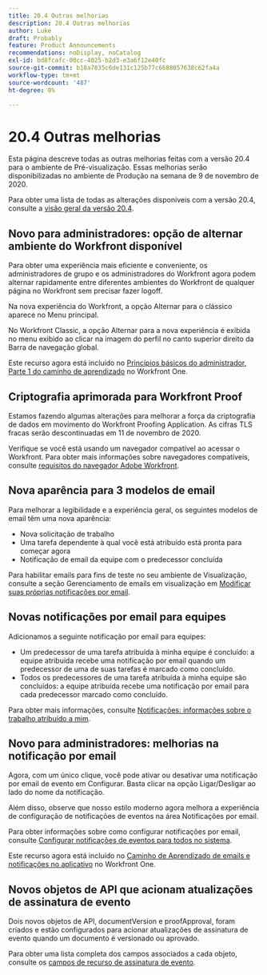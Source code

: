```yaml
---
title: 20.4 Outras melhorias
description: 20.4 Outras melhorias
author: Luke
draft: Probably
feature: Product Announcements
recommendations: noDisplay, noCatalog
exl-id: bd8fcafc-00cc-4025-b2d3-e3a6f12e40fc
source-git-commit: b18a7835c6de131c125b77c6688057638c62fa4a
workflow-type: tm+mt
source-wordcount: '487'
ht-degree: 0%

---
```


# 20.4 Outras melhorias

Esta página descreve todas as outras melhorias feitas com a versão 20.4 para o ambiente de Pré-visualização. Essas melhorias serão disponibilizadas no ambiente de Produção na semana de 9 de novembro de 2020.

Para obter uma lista de todas as alterações disponíveis com a versão 20.4, consulte a [visão geral da versão 20.4](../../../product-announcements/product-releases/20.4-release-activity/20-4-release-overview.md).

## Novo para administradores: opção de alternar ambiente do Workfront disponível

Para obter uma experiência mais eficiente e conveniente, os administradores de grupo e os administradores do Workfront agora podem alternar rapidamente entre diferentes ambientes do Workfront de qualquer página no Workfront sem precisar fazer logoff.

Na nova experiência do Workfront, a opção Alternar para o clássico aparece no Menu principal.

No Workfront Classic, a opção Alternar para a nova experiência é exibida no menu exibido ao clicar na imagem do perfil no canto superior direito da Barra de navegação global.

Este recurso agora está incluído no [Princípios básicos do administrador, Parte 1 do caminho de aprendizado](https://experienceleague.adobe.com/en/docs/workfront-learn/tutorials-workfront/home) no Workfront One.

## Criptografia aprimorada para Workfront Proof

Estamos fazendo algumas alterações para melhorar a força da criptografia de dados em movimento do Workfront Proofing Application. As cifras TLS fracas serão descontinuadas em 11 de novembro de 2020.

Verifique se você está usando um navegador compatível ao acessar o Workfront. Para obter mais informações sobre navegadores compatíveis, consulte [requisitos do navegador Adobe Workfront](../../../workfront-basics/workfront-browser-requirements.md).

## Nova aparência para 3 modelos de email

Para melhorar a legibilidade e a experiência geral, os seguintes modelos de email têm uma nova aparência:

* Nova solicitação de trabalho
* Uma tarefa dependente à qual você está atribuído está pronta para começar agora
* Notificação de email da equipe com o predecessor concluída

Para habilitar emails para fins de teste no seu ambiente de Visualização, consulte a seção Gerenciamento de emails em visualização em [Modificar suas próprias notificações por email](../../../workfront-basics/using-notifications/activate-or-deactivate-your-own-event-notifications.md).

## Novas notificações por email para equipes

Adicionamos a seguinte notificação por email para equipes:

* Um predecessor de uma tarefa atribuída à minha equipe é concluído: a equipe atribuída recebe uma notificação por email quando um predecessor de uma de suas tarefas é marcado como concluído.
* Todos os predecessores de uma tarefa atribuída à minha equipe são concluídos: a equipe atribuída recebe uma notificação por email para cada predecessor marcado como concluído.

Para obter mais informações, consulte [Notificações: informações sobre o trabalho atribuído a mim](../../../workfront-basics/using-notifications/notifications-information-about-work-assigned-to-me.md).

## Novo para administradores: melhorias na notificação por email

Agora, com um único clique, você pode ativar ou desativar uma notificação por email de evento em Configurar. Basta clicar na opção Ligar/Desligar ao lado do nome da notificação.

Além disso, observe que nosso estilo moderno agora melhora a experiência de configuração de notificações de eventos na área Notificações por email.

Para obter informações sobre como configurar notificações por email, consulte [Configurar notificações de eventos para todos no sistema](../../../administration-and-setup/manage-workfront/emails/configure-event-notifications-for-everyone-in-the-system.md).

Este recurso agora está incluído no [Caminho de Aprendizado de emails e notificações no aplicativo](https://experienceleague.adobe.com/en/docs/workfront-learn/tutorials-workfront/home) no Workfront One.

## Novos objetos de API que acionam atualizações de assinatura de evento

Dois novos objetos de API, documentVersion e proofApproval, foram criados e estão configurados para acionar atualizações de assinatura de evento quando um documento é versionado ou aprovado.

Para obter uma lista completa dos campos associados a cada objeto, consulte os [campos de recurso de assinatura de evento](../../../wf-api/api/event-sub-resource-fields.md).
